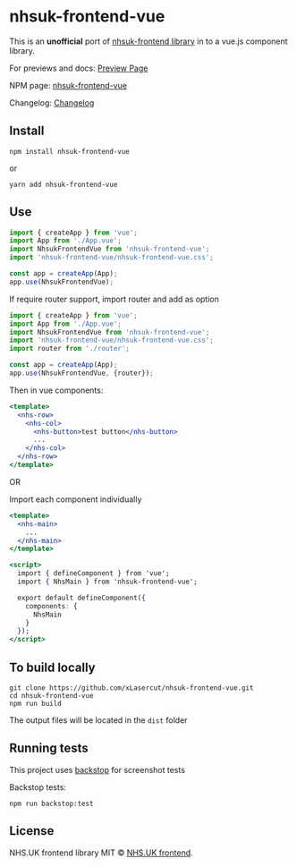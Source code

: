 # nhsuk-frontend-vue

This is an **unofficial** port of [nhsuk-frontend library](https://github.com/nhsuk/nhsuk-frontend/) in to a vue.js component library.

For previews and docs: [Preview Page](https://xlasercut.github.io/nhsuk-frontend-vue/)

NPM page: [nhsuk-frontend-vue](https://www.npmjs.com/package/nhsuk-frontend-vue)

Changelog: [Changelog](https://github.com/xLasercut/nhsuk-frontend-vue/blob/master/CHANGELOG.md)


## Install
```
npm install nhsuk-frontend-vue
```
or
```
yarn add nhsuk-frontend-vue
```

## Use

```jsx
import { createApp } from 'vue';
import App from './App.vue';
import NhsukFrontendVue from 'nhsuk-frontend-vue';
import 'nhsuk-frontend-vue/nhsuk-frontend-vue.css';

const app = createApp(App);
app.use(NhsukFrontendVue);
```
If require router support, import router and add as option
```jsx
import { createApp } from 'vue';
import App from './App.vue';
import NhsukFrontendVue from 'nhsuk-frontend-vue';
import 'nhsuk-frontend-vue/nhsuk-frontend-vue.css';
import router from './router';

const app = createApp(App);
app.use(NhsukFrontendVue, {router});
```
Then in vue components:

```jsx
<template>
  <nhs-row>
    <nhs-col>
      <nhs-button>test button</nhs-button>
      ...
    </nhs-col>
  </nhs-row>
</template>
```

OR

Import each component individually

```jsx
<template>
  <nhs-main>
    ...
  </nhs-main>
</template>

<script>
  import { defineComponent } from 'vue';
  import { NhsMain } from 'nhsuk-frontend-vue';

  export default defineComponent({
    components: {
      NhsMain
    }
  });
</script>
```


## To build locally

```
git clone https://github.com/xLasercut/nhsuk-frontend-vue.git
cd nhsuk-frontend-vue
npm run build
```

The output files will be located in the `dist` folder

## Running tests

This project uses [backstop](https://garris.github.io/BackstopJS/) for screenshot tests

Backstop tests:
```
npm run backstop:test
```

## License

NHS.UK frontend library MIT © [NHS.UK frontend](https://www.npmjs.com/package/nhsuk-frontend).
